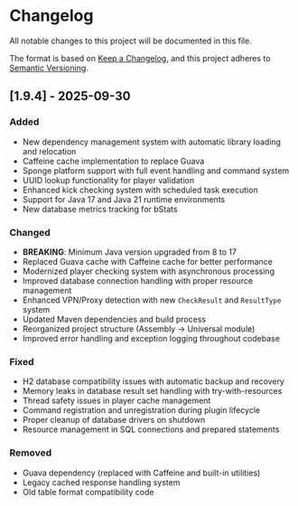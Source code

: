 # Changelog
All notable changes to this project will be documented in this file.

The format is based on [Keep a Changelog](https://keepachangelog.com/en/1.1.0/),
and this project adheres to [Semantic Versioning](https://semver.org/spec/v2.0.0.html).

## [1.9.4] - 2025-09-30

### Added
- New dependency management system with automatic library loading and relocation
- Caffeine cache implementation to replace Guava
- Sponge platform support with full event handling and command system
- UUID lookup functionality for player validation
- Enhanced kick checking system with scheduled task execution
- Support for Java 17 and Java 21 runtime environments
- New database metrics tracking for bStats

### Changed
- **BREAKING**: Minimum Java version upgraded from 8 to 17
- Replaced Guava cache with Caffeine cache for better performance
- Modernized player checking system with asynchronous processing
- Improved database connection handling with proper resource management
- Enhanced VPN/Proxy detection with new `CheckResult` and `ResultType` system
- Updated Maven dependencies and build process
- Reorganized project structure (Assembly → Universal module)
- Improved error handling and exception logging throughout codebase

### Fixed
- H2 database compatibility issues with automatic backup and recovery
- Memory leaks in database result set handling with try-with-resources
- Thread safety issues in player cache management
- Command registration and unregistration during plugin lifecycle
- Proper cleanup of database drivers on shutdown
- Resource management in SQL connections and prepared statements

### Removed
- Guava dependency (replaced with Caffeine and built-in utilities)
- Legacy cached response handling system
- Old table format compatibility code
